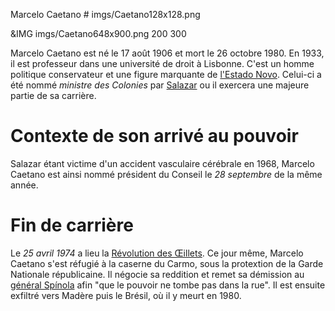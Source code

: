 Marcelo Caetano # imgs/Caetano128x128.png

&IMG imgs/Caetano648x900.png 200 300

Marcelo Caetano est né le 17 août 1906 et mort le 26 octobre 1980. En 1933, il est professeur dans une université de droit à Lisbonne.
C'est un homme politique conservateur et une figure marquante de [l'Estado Novo](articles/Gouvernement_Sal.md). Celui-ci a été nommé *ministre des Colonies* par [Salazar](articles/Salazar.md) ou il exercera une majeure partie de sa carrière.


# Contexte de son arrivé au pouvoir 
Salazar étant victime d'un accident vasculaire cérébrale en 1968, Marcelo Caetano est ainsi nommé président du Conseil le *28 septembre* de la même année.

# Fin de carrière
Le *25 avril 1974* a lieu la [Révolution des Œillets](articles/Revo_Oeillet.md). Ce jour même, Marcelo Caetano s'est réfugié à la caserne du Carmo, sous la protextion de la Garde Nationale républicaine. Il négocie sa reddition et remet sa démission au [général Spínola](articles/Anto_Spi.md) afin "que le pouvoir ne tombe pas dans la rue".
Il est ensuite exfiltré vers Madère puis le Brésil, où il y meurt en 1980.